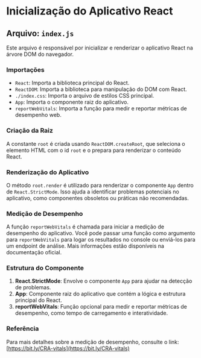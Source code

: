 # Inicialização do Aplicativo React

## Arquivo: `index.js`

Este arquivo é responsável por inicializar e renderizar o aplicativo React na árvore DOM do navegador.

### Importações

- `React`: Importa a biblioteca principal do React.
- `ReactDOM`: Importa a biblioteca para manipulação do DOM com React.
- `./index.css`: Importa o arquivo de estilos CSS principal.
- `App`: Importa o componente raiz do aplicativo.
- `reportWebVitals`: Importa a função para medir e reportar métricas de desempenho web.

### Criação da Raiz

A constante `root` é criada usando `ReactDOM.createRoot`, que seleciona o elemento HTML com o id `root` e o prepara para renderizar o conteúdo React.

### Renderização do Aplicativo

O método `root.render` é utilizado para renderizar o componente `App` dentro de `React.StrictMode`. Isso ajuda a identificar problemas potenciais no aplicativo, como componentes obsoletos ou práticas não recomendadas.

### Medição de Desempenho

A função `reportWebVitals` é chamada para iniciar a medição de desempenho do aplicativo. Você pode passar uma função como argumento para `reportWebVitals` para logar os resultados no console ou enviá-los para um endpoint de análise. Mais informações estão disponíveis na documentação oficial.

### Estrutura do Componente

1. **React.StrictMode**: Envolve o componente `App` para ajudar na detecção de problemas.
2. **App**: Componente raiz do aplicativo que contém a lógica e estrutura principal do React.
3. **reportWebVitals**: Função opcional para medir e reportar métricas de desempenho, como tempo de carregamento e interatividade.

### Referência

Para mais detalhes sobre a medição de desempenho, consulte o link: [https://bit.ly/CRA-vitals](https://bit.ly/CRA-vitals)